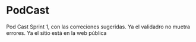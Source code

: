 # PodCast
Pod Cast Sprint 1, con las correciones sugeridas.
Ya el validadro no muetra errores.
Ya el sitio está en la web pública

